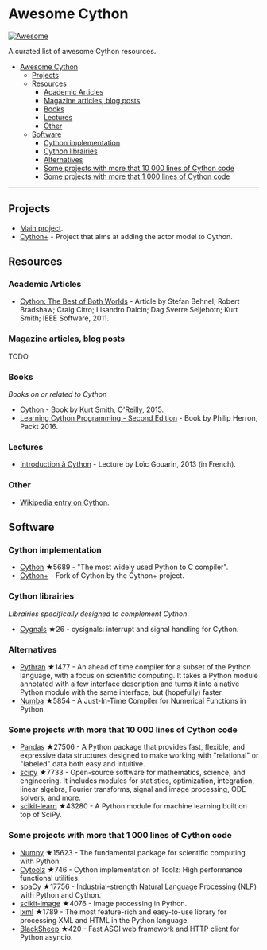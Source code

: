 # Awesome Cython

[![Awesome](https://cdn.rawgit.com/sindresorhus/awesome/d7305f38d29fed78fa85652e3a63e154dd8e8829/media/badge.svg)](https://github.com/sindresorhus/awesome)

A curated list of awesome Cython resources.

- [Awesome Cython](#awesome-cython)
  - [Projects](#projects)
  - [Resources](#resources)
    - [Academic Articles](#academic-articles)
    - [Magazine articles, blog posts](#magazine-articles-blog-posts)
    - [Books](#books)
    - [Lectures](#lectures)
    - [Other](#other)
  - [Software](#software)
    - [Cython implementation](#cython-implementation)
    - [Cython librairies](#cython-librairies)
    - [Alternatives](#alternatives)
    - [Some projects with more that 10 000 lines of Cython code](#some-projects-with-more-that-10-000-lines-of-cython-code)
    - [Some projects with more that 1 000 lines of Cython code](#some-projects-with-more-that-1-000-lines-of-cython-code)

---

## Projects

* [Main project](https://cython.org/).
* [Cython+](https://cython.plus/) - Project that aims at adding the actor model to Cython.


## Resources

### Academic Articles

* [Cython: The Best of Both Worlds](https://ieeexplore.ieee.org/document/5582062) - Article by Stefan Behnel; Robert Bradshaw; Craig Citro; Lisandro Dalcin; Dag Sverre Seljebotn; Kurt Smith; IEEE Software, 2011.

### Magazine articles, blog posts

TODO

### Books

*Books on or related to Cython*

* [Cython](https://www.amazon.fr/Cython-Kurt-Smith/dp/1491901551/) - Book by Kurt Smith, O'Reilly, 2015.
* [Learning Cython Programming - Second Edition](https://www.amazon.fr/Learning-Cython-Programming-Second-English-ebook/dp/B01A8T8XGK/) - Book by Philip Herron, Packt 2016.

### Lectures

* [Introduction à Cython](https://docplayer.fr/56207485-Introduction-a-cython.html) - Lecture by Loïc Gouarin, 2013 (in French).


### Other

* [Wikipedia entry on Cython](https://en.wikipedia.org/wiki/Cython).


## Software

### Cython implementation

- [Cython](https://github.com/cython/cython) ★5689 - "The most widely used Python to C compiler".
- [Cython+](https://lab.nexedi.com/nexedi/cython) - Fork of Cython by the Cython+ project.


### Cython librairies

*Librairies specifically designed to complement Cython*.

- [Cygnals](https://github.com/sagemath/cysignals) ★26 - cysignals: interrupt and signal handling for Cython.


### Alternatives

- [Pythran](https://github.com/serge-sans-paille/pythran) ★1477 - An ahead of time compiler for a subset of the Python language, with a focus on scientific computing. It takes a Python module annotated with a few interface description and turns it into a native Python module with the same interface, but (hopefully) faster.
- [Numba](https://github.com/numba/numba) ★5854 - A Just-In-Time Compiler for Numerical Functions in Python.


### Some projects with more that 10 000 lines of Cython code

- [Pandas](https://github.com/pydata/pandas) ★27506 - A Python package that provides fast, flexible, and expressive data structures designed to make working with "relational" or "labeled" data both easy and intuitive.
- [scipy](https://github.com/scipy/scipy) ★7733 - Open-source software for mathematics, science, and engineering. It includes modules for statistics, optimization, integration, linear algebra, Fourier transforms, signal and image processing, ODE solvers, and more.
- [scikit-learn](https://github.com/scikit-learn/scikit-learn) ★43280 - A Python module for machine learning built on top of SciPy.

### Some projects with more that 1 000 lines of Cython code

- [Numpy](https://github.com/numpy/numpy) ★15623 - The fundamental package for scientific computing with Python.
- [Cytoolz](https://github.com/pytoolz/cytoolz) ★746 - Cython implementation of Toolz: High performance functional utilities.
- [spaCy](https://github.com/explosion/spaCy) ★17756 - Industrial-strength Natural Language Processing (NLP) with Python and Cython.
- [scikit-image](https://github.com/scikit-image/scikit-image) ★4076 - Image processing in Python.
- [lxml](https://github.com/lxml/lxml) ★1789 - The most feature-rich and easy-to-use library for processing XML and HTML in the Python language.
- [BlackSheep](https://github.com/RobertoPrevato/BlackSheep) ★420 - Fast ASGI web framework and HTTP client for Python asyncio.


